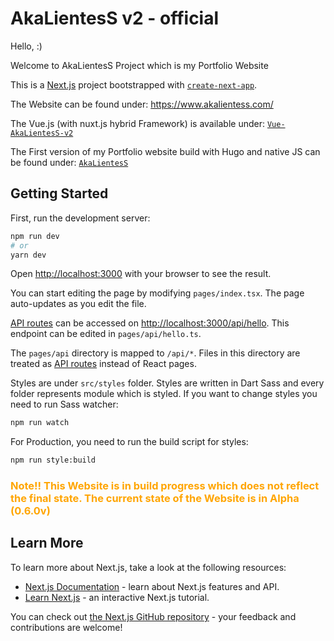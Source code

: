 # AkaLientesS v2 - official

Hello, :)

Welcome to AkaLientesS Project which is my Portfolio Website

This is a [Next.js](https://nextjs.org/) project bootstrapped with [`create-next-app`](https://github.com/vercel/next.js/tree/canary/packages/create-next-app).

The Website can be found under: https://www.akalientess.com/

The Vue.js (with nuxt.js hybrid Framework) is available under: [`Vue-AkaLientesS-v2`](https://github.com/shadown125/AkaLientesS-v2)

The First version of my Portfolio website build with Hugo and native JS can be found under: [`AkaLientesS`](https://github.com/shadown125/Akalientess)

## Getting Started

First, run the development server:

```bash
npm run dev
# or
yarn dev
```

Open [http://localhost:3000](http://localhost:3000) with your browser to see the result.

You can start editing the page by modifying `pages/index.tsx`. The page auto-updates as you edit the file.

[API routes](https://nextjs.org/docs/api-routes/introduction) can be accessed on [http://localhost:3000/api/hello](http://localhost:3000/api/hello). This endpoint can be edited in `pages/api/hello.ts`.

The `pages/api` directory is mapped to `/api/*`. Files in this directory are treated as [API routes](https://nextjs.org/docs/api-routes/introduction) instead of React pages.

Styles are under `src/styles` folder. Styles are written in Dart Sass and every folder represents module which is styled.
If you want to change styles you need to run Sass watcher:

```bash
npm run watch
```
For Production, you need to run the build script for styles:
```bash
npm run style:build
```

<h3 style="color:orange;">Note!! This Website is in build progress which does not reflect the final state. The current state of the Website is in Alpha (0.6.0v)</h3>


## Learn More

To learn more about Next.js, take a look at the following resources:

- [Next.js Documentation](https://nextjs.org/docs) - learn about Next.js features and API.
- [Learn Next.js](https://nextjs.org/learn) - an interactive Next.js tutorial.

You can check out [the Next.js GitHub repository](https://github.com/vercel/next.js/) - your feedback and contributions are welcome!
